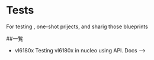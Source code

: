 # Tests
For testing , one-shot prijects, and sharig those blueprints

##一覧
- vl6180x
  Testing vl6180x in nucleo using API.
  Docs --> 
